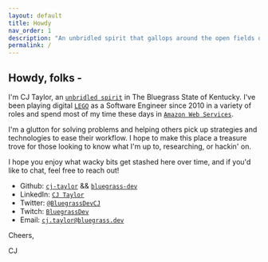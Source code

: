 ```yaml
---
layout: default
title: Howdy
nav_order: 1
description: "An unbridled spirit that gallops around the open fields of software"
permalink: /
---
```


## Howdy, folks -

I'm CJ Taylor, an [`unbridled spirit`](https://kentucky.gov/about/pages/unbridledspirit.aspx) in The Bluegrass State of Kentucky. I've been playing digital [`LEGO`](https://www.lego.com/en-us) as a Software Engineer since 2010 in a variety of roles and spend most of my time these days in [`Amazon Web Services`](https://aws.amazon.com/).

I'm a glutton for solving problems and helping others pick up strategies and technologies to ease their workflow. I hope to make this place a treasure trove for those looking to know what I'm up to, researching, or hackin' on.

I hope you enjoy what wacky bits get stashed here over time, and if you'd like to chat, feel free to reach out!

- Github: [`cj-taylor`](https://github.com/cj-taylor) && [`bluegrass-dev`](https://github.com/bluegrass-dev)
- LinkedIn: [`CJ Taylor`](https://www.linkedin.com/in/cj-taylor/)
- Twitter: [`@BluegrassDevCJ`](https://twitter.com/BluegrassDevCJ)
- Twitch: [`BluegrassDev`](http://twitch.tv/BluegrassDev)
- Email: [`cj.taylor@bluegrass.dev`](mailto:cj.taylor@bluegrass.dev)

Cheers,

CJ
